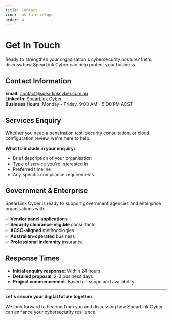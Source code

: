 ```yaml
---
title: Contact
icon: fas fa-envelope
order: 4
---
```


# Get In Touch

Ready to strengthen your organisation's cybersecurity posture? Let's discuss how SpearLink Cyber can help protect your business.

## Contact Information

**Email**: [contact@spearlinkcyber.com.au](mailto:contact@spearlinkcyber.com.au)  
**LinkedIn**: [SpearLink Cyber](https://linkedin.com/company/spearlink-cyber)  
**Business Hours**: Monday - Friday, 9:00 AM - 5:00 PM ACST  

## Services Enquiry

Whether you need a penetration test, security consultation, or cloud configuration review, we're here to help. 

**What to include in your enquiry:**
- Brief description of your organisation
- Type of service you're interested in
- Preferred timeline
- Any specific compliance requirements

## Government & Enterprise

SpearLink Cyber is ready to support government agencies and enterprise organisations with:

✅ **Vendor panel applications**  
✅ **Security clearance-eligible** consultants  
✅ **ACSC-aligned** methodologies  
✅ **Australian-operated** business  
✅ **Professional indemnity** insurance  

## Response Times

- **Initial enquiry response**: Within 24 hours
- **Detailed proposal**: 2-3 business days
- **Project commencement**: Based on scope and availability

---

**Let's secure your digital future together.**

We look forward to hearing from you and discussing how SpearLink Cyber can enhance your cybersecurity resilience.
